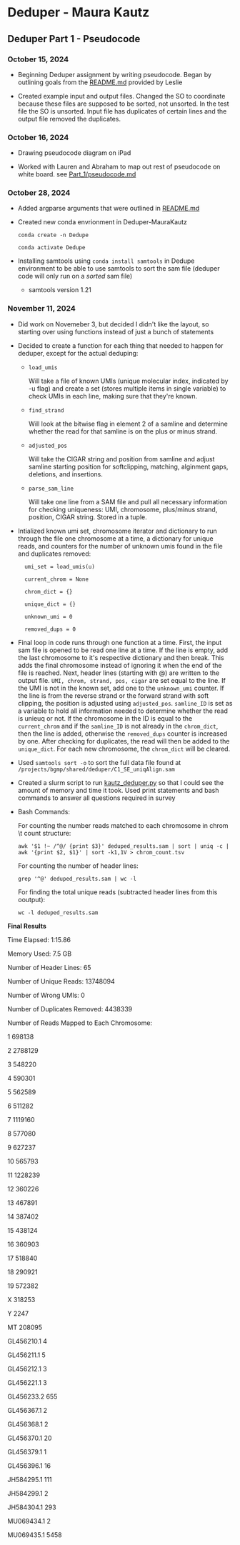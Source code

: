 # Deduper - Maura Kautz

## Deduper Part 1 - Pseudocode

### October 15, 2024

- Beginning Deduper assignment by writing pseudocode. Began by outlining goals from the [README.md](README.md) provided by Leslie

- Created example input and output files. Changed the SO to coordinate because these files are supposed to be sorted, not unsorted. In the test file the SO is unsorted. Input file has duplicates of certain lines and the output file removed the duplicates.

### October 16, 2024

- Drawing pseudocode diagram on iPad

- Worked with Lauren and Abraham to map out rest of pseudocode on white board.
    see [Part_1/pseudocode.md](Part_1/pseudocode.md)

### October 28, 2024

- Added argparse arguments that were outlined in [README.md](README.md)

- Created new conda envrionment in Deduper-MauraKautz

    `conda create -n Dedupe`

    `conda activate Dedupe`

- Installing samtools using `conda install samtools` in Dedupe environment to be able to use samtools to sort the sam file (deduper code will only run on a *sorted* sam file)
    - samtools version 1.21


### November 11, 2024

- Did work on Novemeber 3, but decided I didn't like the layout, so starting over using functions instead of just a bunch of statements

- Decided to create a function for each thing that needed to happen for deduper, except for the actual deduping:

    - `load_umis`

        Will take a file of known UMIs (unique molecular index, indicated by -u flag) and create a set (stores multiple items in single variable) to check UMIs in each line, making sure that they're known.

    - `find_strand`

        Will look at the bitwise flag in element 2 of a samline and determine whether the read for that samline is on the plus or minus strand.

    - `adjusted_pos`

        Will take the CIGAR string and position from samline and adjust samline starting position for softclipping, matching, alginment gaps, deletions, and insertions.

    - `parse_sam_line`

        Will take one line from a SAM file and pull all necessary information for checking uniqueness: UMI, chromosome, plus/minus strand, position, CIGAR string. Stored in a tuple.

- Intialized known umi set, chromosome iterator and dictionary to run through the file one chromosome at a time, a dictionary for unique reads, and counters for the number of unknown umis found in the file and duplicates removed:

        umi_set = load_umis(u)
    
        current_chrom = None
    
        chrom_dict = {}
    
        unique_dict = {}
    
        unknown_umi = 0
    
        removed_dups = 0

- Final loop in code runs through one function at a time.  First, the input sam file is opened to be read one line at a time. If the line is empty, add the last chromosome to it's respective dictionary and then break. This adds the final chromosome instead of ignoring it when the end of the file is reached. Next, header lines (starting with @) are written to the output file. `UMI, chrom, strand, pos, cigar` are set equal to the line. If the UMI is not in the known set, add one to the `unknown_umi` counter. If the line is from the reverse strand or the forward strand with soft clipping, the position is adjusted using `adjusted_pos`. `samline_ID` is set as a variable to hold all information needed to determine whether the read is unieuq or not. If the chromosome in the ID is equal to the `current_chrom` and if the `samline_ID` is not already in  the `chrom_dict`, then the line is added, otherwise the `removed_dups` counter is increased by one. After checking for duplicates, the read will then be added to the `unique_dict`. For each new chromosome, the `chrom_dict` will be cleared.

- Used `samtools sort -o` to sort the full data file found at `/projects/bgmp/shared/deduper/C1_SE_uniqAlign.sam`

- Created a slurm script to run [kautz_deduper.py](kautz_deduper.py) so that I could see the amount of memory and time it took. Used print statements and bash commands to answer all questions required in survey

- Bash Commands:

    For counting the number reads matched to each chromosome in chrom \t count structure:

    `awk '$1 !~ /^@/ {print $3}' deduped_results.sam | sort | uniq -c | awk '{print $2, $1}' | sort -k1,1V > chrom_count.tsv`

    For counting the number of header lines:

    `grep '^@' deduped_results.sam | wc -l`

    For finding the total unique reads (subtracted header lines from this ooutput):

    `wc -l deduped_results.sam`

**Final Results**

Time Elapsed: 1:15.86

Memory Used: 7.5 GB

Number of Header Lines: 65

Number of Unique Reads: 13748094

Number of Wrong UMIs: 0

Number of Duplicates Removed: 4438339

Number of Reads Mapped to Each Chromosome:

1     698138

2    2788129

3     548220

4     590301

5     562589

6     511282

7     1119160

8     577080

9     627237

10     565793

11     1228239

12     360226

13     467891

14     387402

15     438124

16     360903

17     518840

18     290921

19     572382

X     318253

Y     2247

MT     208095

GL456210.1     4

GL456211.1     5

GL456212.1     3

GL456221.1     3

GL456233.2     655

GL456367.1     2

GL456368.1     2

GL456370.1     20

GL456379.1     1

GL456396.1     16

JH584295.1     111

JH584299.1     2

JH584304.1     293

MU069434.1     2

MU069435.1     5458


